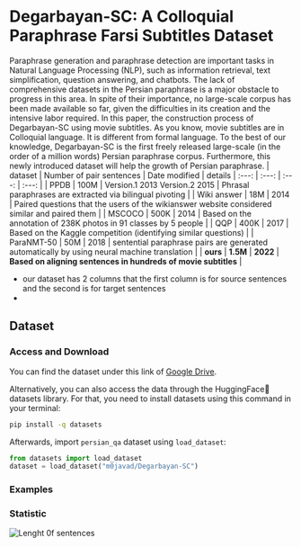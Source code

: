 # Degarbayan-SC: A Colloquial Paraphrase Farsi Subtitles Dataset
Paraphrase generation and paraphrase detection are important tasks in Natural Language Processing (NLP), such as information retrieval, text simplification, question answering, and chatbots. The lack of comprehensive datasets in the Persian paraphrase is a major obstacle to progress in this area. In spite of their importance, no large-scale corpus has been made available so far, given the difficulties in its creation and the intensive labor required. In this paper, the construction process of Degarbayan-SC using movie subtitles. As you know, movie subtitles are in Colloquial language. It is different from formal language.  To the best of our knowledge, Degarbayan-SC is the first freely released large-scale (in the order of a million words) Persian paraphrase corpus. Furthermore, this newly introduced dataset will help the growth of Persian paraphrase. 
| dataset | Number of pair sentences | Date modified | details
| :---: | :---: | :---: | :---: |
| PPDB | 100M | Version.1 2013  Version.2 2015 | Phrasal paraphrases are extracted via bilingual pivoting |
| Wiki answer | 18M | 2014 | Paired questions that the users of the wikianswer website considered similar and paired them |
| MSCOCO | 500K | 2014 | Based on the annotation of 238K photos in 91 classes by 5 people |
| QQP | 400K | 2017 | Based on the Kaggle competition (identifying similar questions) |
| ParaNMT-50 | 50M | 2018 | sentential paraphrase pairs are generated automatically by using neural machine translation |
| **ours** | **1.5M** | **2022** | **Based on aligning sentences in hundreds of movie subtitles** |
 
 - our dataset has 2 columns that the first column is for source sentences and the second is for target sentences
 - 
## Dataset

### Access and Download
You can find the dataset under this link of [Google Drive](https://drive.google.com/file/d/1-0B-t9MISKmymaBn88ay4EUS1X7awwLL/view?usp=sharing).

Alternatively, you can also access the data through the HuggingFace🤗 datasets library.
For that, you need to install datasets using this command in your terminal:

```sh
pip install -q datasets
```

Afterwards, import `persian_qa` dataset using `load_dataset`:

```python
from datasets import load_dataset
dataset = load_dataset("m0javad/Degarbayan-SC")
```
### Examples



### Statistic
![Lenght 0f sentences](https://ibb.co/DV0G5Sy)


